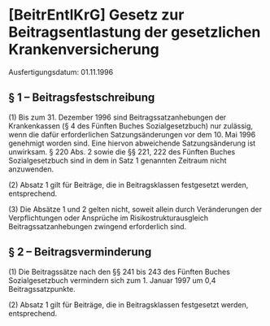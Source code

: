 # [BeitrEntlKrG] Gesetz zur Beitragsentlastung der gesetzlichen Krankenversicherung

Ausfertigungsdatum: 01.11.1996

 

## § 1 – Beitragsfestschreibung

(1) Bis zum 31. Dezember 1996 sind Beitragssatzanhebungen der Krankenkassen (§ 4 des Fünften Buches Sozialgesetzbuch) nur zulässig, wenn die dafür erforderlichen Satzungsänderungen vor dem 10. Mai 1996 genehmigt worden sind. Eine hiervon abweichende Satzungsänderung ist unwirksam. § 220 Abs. 2 sowie die §§ 221, 222 des Fünften Buches Sozialgesetzbuch sind in dem in Satz 1 genannten Zeitraum nicht anzuwenden.

(2) Absatz 1 gilt für Beiträge, die in Beitragsklassen festgesetzt werden, entsprechend.

(3) Die Absätze 1 und 2 gelten nicht, soweit allein durch Veränderungen der Verpflichtungen oder Ansprüche im Risikostrukturausgleich Beitragssatzanhebungen zwingend erforderlich sind.


## § 2 – Beitragsverminderung

(1) Die Beitragssätze nach den §§ 241 bis 243 des Fünften Buches Sozialgesetzbuch vermindern sich zum 1. Januar 1997 um 0,4 Beitragssatzpunkte.

(2) Absatz 1 gilt für Beiträge, die in Beitragsklassen festgesetzt werden, entsprechend.
